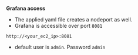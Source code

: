 **Grafana access**
- The applied yaml file creates a nodeport as well.
- Grafana is accessible over port `8081`
```
http://<your_ec2_ip>:8081
```
- default user is `admin`. Password `admin`

